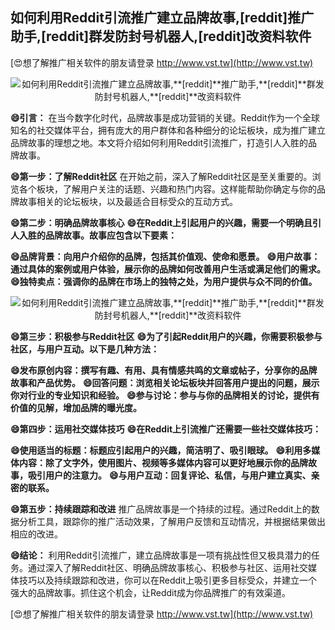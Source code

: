 ## **如何利用Reddit引流推广建立品牌故事,**[reddit]**推广助手,**[reddit]**群发防封号机器人,**[reddit]**改资料软件**

[😍想了解推广相关软件的朋友请登录 http://www.vst.tw](http://www.vst.tw)

 <center><img src="https://vst.tw/MP4/tuiguang/png/7.png" alt="如何利用Reddit引流推广建立品牌故事,**[reddit]**推广助手,**[reddit]**群发防封号机器人,**[reddit]**改资料软件"></center>

**😄引言：**
在当今数字化时代，品牌故事是成功营销的关键。Reddit作为一个全球知名的社交媒体平台，拥有庞大的用户群体和各种细分的论坛板块，成为推广建立品牌故事的理想之地。本文将介绍如何利用Reddit引流推广，打造引人入胜的品牌故事。

**😄第一步：了解Reddit社区**
在开始之前，深入了解Reddit社区是至关重要的。浏览各个板块，了解用户关注的话题、兴趣和热门内容。这样能帮助你确定与你的品牌故事相关的论坛板块，以及最适合目标受众的互动方式。

**😄第二步：明确品牌故事核心**
**😄在Reddit上引起用户的兴趣，需要一个明确且引人入胜的品牌故事。故事应包含以下要素：**

**😄品牌背景：向用户介绍你的品牌，包括其价值观、使命和愿景。**
**😄用户故事：通过具体的案例或用户体验，展示你的品牌如何改善用户生活或满足他们的需求。**
**😄独特卖点：强调你的品牌在市场上的独特之处，为用户提供与众不同的价值。**

 <center><img src="https://vst.tw/MP4/tuiguang/png/7.png" alt="如何利用Reddit引流推广建立品牌故事,**[reddit]**推广助手,**[reddit]**群发防封号机器人,**[reddit]**改资料软件"></center>

**😄第三步：积极参与Reddit社区**
**😄为了引起Reddit用户的兴趣，你需要积极参与社区，与用户互动。以下是几种方法：**

**😄发布原创内容：撰写有趣、有用、具有情感共鸣的文章或帖子，分享你的品牌故事和产品优势。**
**😄回答问题：浏览相关论坛板块并回答用户提出的问题，展示你对行业的专业知识和经验。**
**😄参与讨论：参与与你的品牌相关的讨论，提供有价值的见解，增加品牌的曝光度。**

**😄第四步：运用社交媒体技巧**
**😄在Reddit上引流推广还需要一些社交媒体技巧：**

**😄使用适当的标题：标题应引起用户的兴趣，简洁明了、吸引眼球。**
**😄利用多媒体内容：除了文字外，使用图片、视频等多媒体内容可以更好地展示你的品牌故事，吸引用户的注意力。**
**😄与用户互动：回复评论、私信，与用户建立真实、亲密的联系。**

**😄第五步：持续跟踪和改进**
推广品牌故事是一个持续的过程。通过Reddit上的数据分析工具，跟踪你的推广活动效果，了解用户反馈和互动情况，并根据结果做出相应的改进。

**😄结论：**
利用Reddit引流推广，建立品牌故事是一项有挑战性但又极具潜力的任务。通过深入了解Reddit社区、明确品牌故事核心、积极参与社区、运用社交媒体技巧以及持续跟踪和改进，你可以在Reddit上吸引更多目标受众，并建立一个强大的品牌故事。抓住这个机会，让Reddit成为你品牌推广的有效渠道。

[😍想了解推广相关软件的朋友请登录 http://www.vst.tw](http://www.vst.tw)



